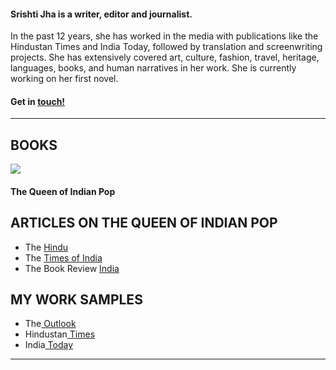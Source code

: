 
#### Srishti Jha is a writer, editor and journalist. 

In the past 12 years, she has worked in the media with publications like the Hindustan Times and India Today, followed by translation and screenwriting projects. She has extensively covered art, culture, fashion, travel, heritage, languages, books, and human narratives in her work. She is currently working on her first novel.


#### Get in <a href = "mailto: jha.srishti@gmail.com">touch!</a>
---

## BOOKS

<img src="https://cloudfront.penguin.co.in/wp-content/uploads/2022/07/9780670095872.jpg"/>

#### The Queen of Indian Pop

## ARTICLES ON THE QUEEN OF INDIAN POP

- The <a href = "https://www.thehindu.com/life-and-style/usha-uthup-discusses-her-biography-the-queen-of-indian-pop/article65630922.ece">Hindu</a>
- The <a href = "https://m.timesofindia.com/life-style/books/reviews/book-review-the-queen-of-indian-pop-the-authorised-biography-of-usha-uthup/articleshow/90269064.cms?fbclid=IwAR0Y4YzdrvHE9c2d13RYD8D82lS9US_6GTNsBU0JPdeooQZE7c9hEg1-wBU&mibextid=Zxz2cZ
">Times of India</a>
- The Book Review <a href = "https://www.thebookreviewindia.org/arc-of-a-fabled-career">India</a>

## MY WORK SAMPLES

- The<a href = "https://www.outlookindia.com/website/story/entertainment-news-adapt-or-die-is-indian-fashion-ready-to-handle-the-pandemic/399904"> Outlook</a>
- Hindustan<a href = "https://www.hindustantimes.com/sex-and-relationships/living-in-the-times-of-social-distancing-why-the-hyper-bored-must-revisit-memories-right-now/story-iorFyY4JSRS8fNmTHVDkkI.html"> Times</a>
- India<a href = "​​https://www.indiatoday.in/magazine/supplement/story/20170116-art-fashion-manjunath-kamath-puneet-kaushik-sir-peter-cook-985536-2017-01-06"> Today</a>


---

